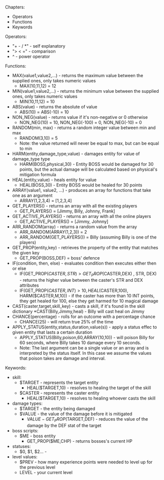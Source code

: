 Chapters:
* Operators
* Functions
* Keywords

Operators: 
* "+ - / *" - self explanatory
* "> < =" - comparison
* ^ - power operator
    
Functions:
* MAX(value1,value2,...)  - returns the maximum value between the supplied ones, only takes numeric values
    * MAX(10,11,12) = 12
* MIN(value1,value2,...)  - returns the minimum value between the supplied ones, only takes numeric values
    * MIN(10,11,12) = 10
* ABS(value) - returns the absolute of value
    * ABS(10) = ABS(-10) = 10
* NON_NEG(value) - returns value if it's non-negative or 0 otherwise 
    * NON_NEG(10) = 10, NON_NEG(-100) = 0, NON_NEG(-10) = 0
* RANDOM(min, max) - returns a random integer value between min and max
    * RANDOM(3,10) = 5
    * Note: the value returned will never be equal to max, but can be equal to min
* HARM(entity,damage_type,value) - damages entity for value of damage_type type
    * HARM(BOSS,physical,30) - Entity BOSS would be damaged for 30 points, but the actual damage will be calculated based on physical's mitigation formula 
* HEAL(entity,value) - heals entity for value
    * HEAL(BOSS,30) - Entity BOSS would be healed for 30 points     
* ARRAY(value1, value2, ...) - produces an array for functions that take one as an argument
    * ARRAY(1,2,3,4) = [1,2,3,4]
* GET_PLAYERS() - returns an array with all the existing players
    * GET_PLAYERS() = [Jimmy, Billy, Johnny, Frank]
* GET_ACTIVE_PLAYERS() - returns an array with all the online players
    * GET_ACTIVE_PLAYERS() = [Jimmy, Johnny]
* ARR_RANDOM(array) - returns a random value from the array
    * ARR_RANDOM(ARRAY(1,2,3)) = 2
    * ARR_RANDOM(GET_PLAYERS()) = Billy (assuming Billy is one of the players)
* GET_PROP(entity,key) - retrieves the property of the entity that matches the given key
    * GET_PROP(BOSS,DEF) = boss' defence
* IF(condition, then, else) - evaluates condition then executes either then or else
    * IF(GET_PROP($CASTER,STR) > GET_PROP($CASTER,DEX) , STR, DEX) - returns the higher value between the caster's STR and DEX attributes
    * IF(GET_PROP($CASTER,INT) > 10, HEAL($CASTER,100), HARM($CASTER,M,10)) - if the caster has more than 10 INT points, they get healed for 100, else they get harmed for 10 magical damage
* CAST(caster,target,skill_key) - casts a skill, if it's found in the skill dictionary
    *CAST(Billy,Jimmy,heal) - Billy will cast heal on Jimmy
* CHANCE(percentage) - rolls for an outcome with a percentage chance
    * CHANCE(25) - will return true 25% of the time
* APPLY_STATUS(entity,status,duration,value(s)) - apply a status effec to given entity that lasts a certain duration
    * APPLY_STATUS(Billy,poison,60,ARRAY(10,10)) - will poison Billy for 60 seconds, where Billy takes 10 damage every 10 seconds.
    * Note: The last argument can be a single value or an array and is interpreted by the status itself. In this case we assume the values that poison takes are damage and interval.
          
Keywords:
* skill:
    * $TARGET - represents the target entity
        * HEAL($TARGET,10) - resolves to healing the target of the skill
    * $CASTER - represents the caster entity
        * HEAL($TARGET,10) - resolves to healing whoever casts the skill
* damage types:
    * $TARGET - the entity being damaged
    * $VALUE - the value of the damage before it is mitigated
        * $VALUE-GET_PROP($TARGET,DEF) - reduces the value of the damage by the DEF stat of the target
* boss scripts:
    * $ME - boss entity
        * GET_PROP($ME,CHP) - returns bosses's current HP
* statuses:
    * $0, $1, $2... - 
* level values:
    * $PREV - how many experience points were needed to level up for the previous level
    * LEVEL - your current level
    
